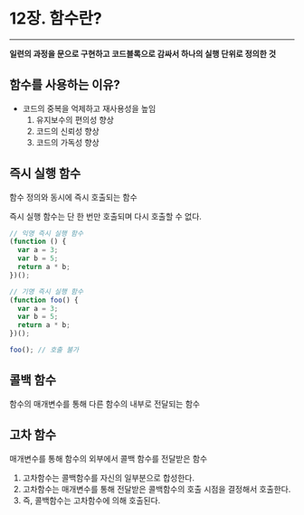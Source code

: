 # 12장. 함수란?

---

**일련의 과정을 문으로 구현하고 코드블록으로 감싸서 하나의 실행 단위로 정의한 것**

## 함수를 사용하는 이유?

- 코드의 중복을 억제하고 재사용성을 높임
  1. 유지보수의 편의성 향상
  2. 코드의 신뢰성 향상
  3. 코드의 가독성 향상

## 즉시 실행 함수

함수 정의와 동시에 즉시 호출되는 함수

즉시 실행 함수는 단 한 번만 호출되며 다시 호출할 수 없다.

```jsx
// 익명 즉시 실행 함수
(function () {
  var a = 3;
  var b = 5;
  return a * b;
})();

// 기명 즉시 실행 함수
(function foo() {
  var a = 3;
  var b = 5;
  return a * b;
})();

foo(); // 호출 불가
```

## 콜백 함수

함수의 매개변수를 통해 다른 함수의 내부로 전달되는 함수

## 고차 함수

매개변수를 통해 함수의 외부에서 콜백 함수를 전달받은 함수

1. 고차함수는 콜백함수를 자신의 일부분으로 합성한다.
2. 고차함수는 매개변수를 통해 전달받은 콜백함수의 호출 시점을 결정해서 호출한다.
3. 즉, 콜백함수는 고차함수에 의해 호출된다.

